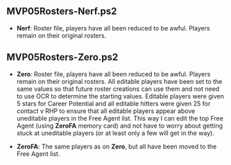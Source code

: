 ## MVP05Rosters-Nerf.ps2

* **Nerf**: Roster file, players have all been reduced to be awful. Players
remain on their original rosters.

## MVP05Rosters-Zero.ps2

* **Zero**: Roster file, players have all been reduced to be awful. Players
remain on their original rosters. All editable players have been set to the
same values so that future roster creations can use them and not need to use
OCR to determine the starting values. Editable players were given 5 stars for
Career Potential and all editable hitters were given 25 for contact v RHP to
ensure that all editable players appear above uneditable players in the Free
Agent list. This way I can edit the top Free Agent (using **ZeroFA** memory
card) and not have to worry about
getting stuck at uneditable players (or at least only a few will get in the
way).

* **ZeroFA**: The same players as on **Zero**, but all have been moved to
the Free Agent list.
